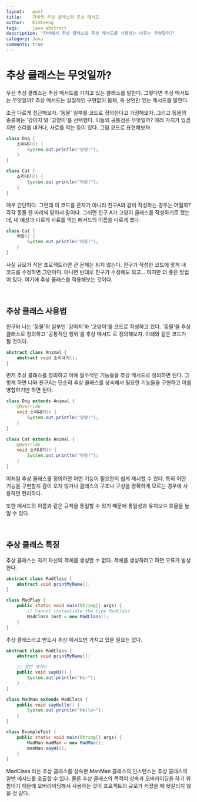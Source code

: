 ```yaml
---
layout:   post
title:    자바의 추상 클래스와 추상 메서드
author:   Kimtaeng
tags: 	  java abstract
description: "자바에서 추상 클래스와 추상 메서드를 사용하는 이유는 무엇일까?"
category: Java
comments: true
---
```


# 추상 클래스는 무엇일까?

우선 추상 클래스는 추상 메서드를 가지고 있는 클래스를 말한다. 그렇다면 추상 메서드는 무엇일까?
추상 메서드는 실질적인 구현없이 몸체, 즉 선언만 있는 메서드를 말한다.

조금 다르게 접근해보자. '동물' 일부를 코드로 정의한다고 가정해보자. 그리고 동물의 종류에는 '강아지'와 '고양이'를 선택했다.
이들의 공통점은 무엇일까? 여러 가지가 있겠지만 소리를 내거나, 사료를 먹는 등이 있다. 그럼 코드로 표현해보자.

```java
class Dog {
    소리내기() {
        System.out.println("멍멍!");
    }
}

class Cat {
    소리내기() {
        System.out.println("야옹!");
    }
}
```

매우 간단하다. 그런데 이 코드를 혼자가 아니라 친구A와 같이 작성하는 경우는 어떨까? 각각 동물 한 마리씩 맡아서 말이다.
그러면 친구 A가 고양이 클래스를 작성하기로 했는데, 내 예상과 다르게 사료를 먹는 메서드의 이름을 다르게 했다.

```java
class Cat {
    야옹() {
        System.out.println("야옹!");
    }
}
```

사실 규모가 작은 프로젝트라면 큰 문제는 되지 않는다. 친구가 작성한 코드에 맞게 내 코드를 수정하면 그만이다.
아니면 반대로 친구가 수정해도 되고... 하지만 더 좋은 방법이 있다. 여기에 추상 클래스를 적용해보는 것이다.

<br/>

## 추상 클래스 사용법

친구와 나는 '동물'의 일부인 '강아지'와 '고양이'를 코드로 작성하고 있다. '동물'을 추상 클래스로 정의하고 '공통적인 행위'를
추상 메서드 로 정의해보자. 아래와 같은 코드가 될 것이다.

```java
abstract class Animal {
    abstract void 소리내기();
}
```

먼저 추상 클래스를 정의하고 이에 필수적인 기능들을 추상 메서드로 정의하면 된다.
그렇게 하면 나와 친구A는 단순히 추상 클래스를 상속해서 필요한 기능들을 구현하고 이를 병합하기만 하면 된다.

```java
class Dog extends Animal {
    @Override
    void 소리내기() {
        System.out.println("멍멍!");
    }
}

class Cat extends Animal {
    @Override
    void 소리내기() {
        System.out.println("야옹!");
    }  
}
```

이처럼 추상 클래스를 정의하면 어떤 기능이 필요한지 쉽게 제시할 수 있다. 특히 어떤 기능을 구현할지 감이 오지 않거나
클래스의 구조나 구성을 명확하게 모르는 경우에 사용하면 편리하다.

또한 메서드의 이름과 같은 규칙을 통일할 수 있기 때문에 통일성과 유지보수 효율을 높일 수 있다.

<br/>

## 추상 클래스 특징

추상 클래스는 자기 자신의 객체를 생성할 수 없다. 객체를 생성하려고 하면 오류가 발생한다.

```java
abstract class MadClass {
    abstract void printMyName();
}

class MadPlay {
    public static void main(String[] args) {
        // Cannot instantiate the type MadClass
        MadClass inst = new MadClass();
    }
}
```

추상 클래스라고 반드시 추상 메서드만 가지고 있을 필요는 없다.

```java
abstract class MadClass {
    abstract void printMyName();

    // 일반 메서드
    public void sayHi() {
        System.out.println("Hi~");
    }
}

class MadMan extends MadClass {
    public void sayHello() {
        System.out.println("Hello~");
    }
}

class ExampleTest {
    public static void main(String[] args) {
        MadMan madMan = new MadMan();
        manMan.sayHi();
    }
}
```

MadClass 라는 추상 클래스를 상속한 ManMan 클래스의 인스턴스는 추상 클래스의 일반 메서드를 호출할 수 있다.
물론 추상 클래스의 목적이 상속과 오버라이딩을 하기 위함이기 때문에 오버라이딩해서 사용하는 것이 프로젝트의 규모가 커졌을 때
헷갈리지 않을 것 같다.